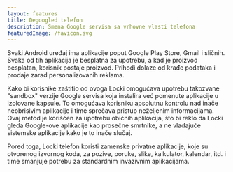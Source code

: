 ```yaml
---
layout: features
title: Degoogled telefon
description: Smena Google servisa sa vrhovne vlasti telefona
featuredImage: /favicon.svg
---
```


Svaki Android uređaj ima aplikacije poput Google Play Store, Gmail i sličnih. Svaka od tih aplikacija je besplatna za upotrebu, a kad je proizvod besplatan, korisnik postaje proizvod. Prihodi dolaze od krađe podataka i prodaje zarad personalizovanih reklama.

Kako bi korisnike zaštitio od ovoga Locki omogućava upotrebu takozvane "sandbox" verzije Google servisa koja instalira već pomenute aplikacije u izolovane kapsule. To omogućava korisniku apsolutnu kontrolu nad inače neobrisivim aplikacije i time sprečava pristup neželjenim informacijama. Ovaj metod je korišćen za upotrebu običnih aplikacija, što bi reklo da Locki gleda Google-ove aplikacije kao prosečne smrtnike, a ne vladajuće sistemske aplikacije kako je to inače slučaj.

Pored toga, Locki telefon koristi zamenske privatne aplikacije, koje su otvorenog izvornog koda, za pozive, poruke, slike, kalkulator, kalendar, itd. i time smanjuje potrebu za standardnim invazivnim aplikacijama.
